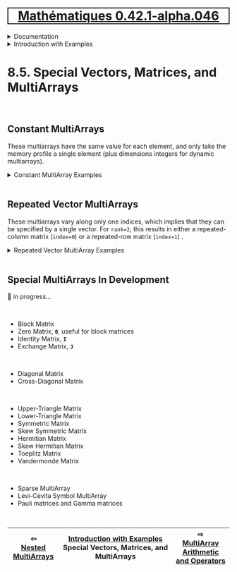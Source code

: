 [<h1 style='border: 2px solid; text-align: center'>Mathématiques 0.42.1-alpha.046</h1>](../../../README.md)

<details>

<summary>Documentation</summary>

# [Documentation](../../README.md)<br>
Chapter 1. [License](../../license/README.md)<br>
Chapter 2. [About](../../about/README.md)<br>
Chapter 3. [Why?](../../why/README.md)<br>
Chapter 4. [Objectives](../../objectives/README.md)<br>
Chapter 5. [Versioning](../../versioning/README.md)<br>
Chapter 6. [Status & Release Notes](../../status-release/README.md)<br>
Chapter 7. [Upcoming Development](../../development-schedule/README.md)<br>
Chapter 8. _Introduction with Examples_ <br>
Chapter 9. [Installation](../../installation/README.md)<br>
Chapter 10. [Your First Mathématiques Project](../../first-project/README.md)<br>
Chapter 11. [Usage Guide: Syntax, Data Types, Functions, etc](../../user-guide/README.md)<br>
Chapter 12. [Benchmarks](../../benchmarks/README.md)<br>
Chapter 13. [Tests](../../test/README.md)<br>
Chapter 14. [Developer Guide: Modifying and Extending Mathématiques](../../developer-guide/README.md)<br>


</details>



<details>

<summary>Introduction with Examples</summary>

# [8. Introduction with Examples](../README.md)<br>
8.1. [Pretty Printing and Debugging](../print-debug/README.md)<br>
8.2. [Number Systems and Arithmetic](../numbers/README.md)<br>
8.3. [Vectors, Matrices, and MultiArrays](../multiarrays/README.md)<br>
8.4. [Nested MultiArrays](../nested-multiarrays/README.md)<br>
8.5. _Special Vectors, Matrices, and MultiArrays_ <br>
8.6. [MultiArray Arithmetic and Operators](../multiarray-arithmetic/README.md)<br>
8.7. [Mixed-Rank & Mixed-Depth Arithmetic](../arithmetic-mixed/README.md)<br>
8.8. [Linear Algebra](../linear-algebra/README.md)<br>
8.9. [Indexing, Masks, Slicing, Sorting, etc.](../sort-mask-slice/README.md)<br>
8.10. [Common and Special Mathematical Functions](../math-functions/README.md)<br>
8.11. [Numerical / Discretized Mathematical Function Objects](../numerical-functions/README.md)<br>
8.12. [Functions of Complex Variables](../complex-calculus/README.md)<br>
8.13. [Vector Calculus and Curvilinear Coordinates](../vector-calculus/README.md)<br>
8.14. [Tensors](../tensors/README.md)<br>
8.15. [Series and transforms](../series-transforms/README.md)<br>


</details>



# 8.5. Special Vectors, Matrices, and MultiArrays




<br>

## Constant MultiArrays
These multiarrays have the same value for each element, and only take the memory profile a single element (plus dimensions integers for dynamic multiarrays).

<details><summary>Constant MultiArray Examples</summary><blockquote>


### Vector_Constant

```C++
Vector_Constant<double, 5> v{ 3.14 };

☀ v ➜ Vector_Constant<double,N0=5> {3.14, 3.14, 3.14, 3.14, 3.14};

☀ sizeof(v)/sizeof(double) ➜ unsigned long 1;
```

### Dynamic-length Vector_Constant

```C++
Vector_Constant<double> v{ 5, 3.14 };

☀ v ➜ Vector_Constant<double> {3.14, 3.14, 3.14, 3.14, 3.14};

☀ sizeof(v)/sizeof(double) ➜ unsigned long 2;
```

### Matrix_Constant

```C++
Matrix_Constant<double, 2, 3> A{ 3.14 };

☀ A ➜ Matrix_Constant<double, 2⨯3> 
{
  {3.14, 3.14, 3.14},
  {3.14, 3.14, 3.14}
};

☀ sizeof(A)/sizeof(double) ➜ unsigned long 1;
```

### Dynamic-length Matrix_Constant

```C++
Matrix_Constant<double> A(Dimensions{ 2, 3 }, 3.14);

☀ A ➜ Matrix_Constant<double> 
{
  {3.14, 3.14, 3.14},
  {3.14, 3.14, 3.14}
};

☀ sizeof(A)/sizeof(double) ➜ unsigned long 3;
```

### MultiArray_Constant

```C++
MultiArray_Constant<double, 3, 1, 2, 3> A{ 3.14 };

☀ A ➜ MultiArray_Constant<double, rank=3, 1⨯2⨯3> 
{
  {
    {3.14, 3.14, 3.14},
    {3.14, 3.14, 3.14}
  }
};

☀ sizeof(A)/sizeof(double) ➜ unsigned long 1;
```

### Dynamic-length MultiArray_Constant

```C++
MultiArray_Constant<double, 3> A(Dimensions{ 1, 2, 3 }, 3.14);

☀ A ➜ MultiArray_Constant<double, rank=3> 
{
  {
    {3.14, 3.14, 3.14},
    {3.14, 3.14, 3.14}
  }
};

☀ sizeof(A)/sizeof(double) ➜ unsigned long 4;
```


</blockquote></details>


<br>

## Repeated Vector MultiArrays
These multiarrays vary along only one indices, which implies that they can be specified by a single vector.  For `rank=2`, this results in either a repeated-column matrix (`index=0`) or a repeated-row matrix (`index=1`) .

<details><summary>Repeated Vector MultiArray Examples</summary><blockquote>


### Matrix_RepeatVector

#### Repeated Column Matrix
Set the varying index to zero.

```C++
Matrix_RepeatVector<double, 2, 3 > A(0, { 1.1, 2.2 });

☀ A ➜ MultiArray_RepeatVector<double, rank=2, 2⨯3> 
{
  {1.1, 1.1, 1.1},
  {2.2, 2.2, 2.2}
};

☀ sizeof(A)/sizeof(double) ➜ unsigned long 3;
```


#### Repeated Row Matrix
Set the varying index to one.

```C++
Matrix_RepeatVector<double, 2, 3 > A(1, { 1.1, 2.2, 3.3 });

☀ A ➜ MultiArray_RepeatVector<double, rank=2, 2⨯3> 
{
  {1.1, 2.2, 3.3},
  {1.1, 2.2, 3.3}
};

☀ sizeof(A)/sizeof(double) ➜ unsigned long 3;
```


</blockquote></details>


<br>

## Special MultiArrays In Development
🚧 in progress...

<br>

* Block Matrix
* Zero Matrix, **`0`**, useful for block matrices
* Identity Matrix, **`I`**
* Exchange Matrix, **`J`**


<br>

* Diagonal Matrix
* Cross-Diagonal Matrix


<br>

* Upper-Triangle Matrix
* Lower-Triangle Matrix
* Symmetric Matrix
* Skew Symmetric Matrix
* Hermitian Matrix
* Skew Hermitian Matrix
* Toeplitz Matrix
* Vandermonde Matrix


<br>

* Sparse MultiArray
* Levi-Cevita Symbol MultiArray
* Pauli matrices and Gamma matrices


<br>



| ⇦ <br />[Nested MultiArrays](../nested-multiarrays/README.md)  | [Introduction with Examples](../README.md)<br />Special Vectors, Matrices, and MultiArrays<br /><img width=1000/> | ⇨ <br />[MultiArray Arithmetic and Operators](../multiarray-arithmetic/README.md)   |
| ------------ | :-------------------------------: | ------------ |

